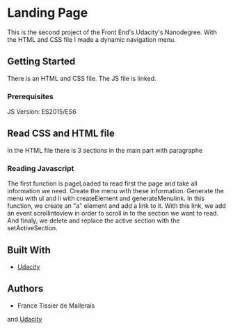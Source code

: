 # Landing Page

This is the second project of the Front End's Udacity's Nanodegree. With the HTML and CSS file I made a dynamic navigation menu.

## Getting Started

There is an HTML and CSS file. The JS file is linked.

### Prerequisites

JS Version: ES2015/ES6


## Read CSS and HTML file

In the HTML file there is 3 sections in the main part with paragraphe


### Reading Javascript

The first function is pageLoaded to read first the page and take all information we need.
Create the menu with these information.
Generate the menu with ul and li with createElement and generateMenulink.
In this function, we create an "a" element and add a link to it.
With this link, we add an event scrollintoview in order to scroll in to the section we want to read.
And finaly, we delete and replace the active section with the setActiveSection.

## Built With

* [Udacity](https://github.com/udacity/fend/tree/refresh-2019) 

## Authors

* France Tissier de Mallerais

and [Udacity](https://github.com/udacity/fend/tree/refresh-2019) 
